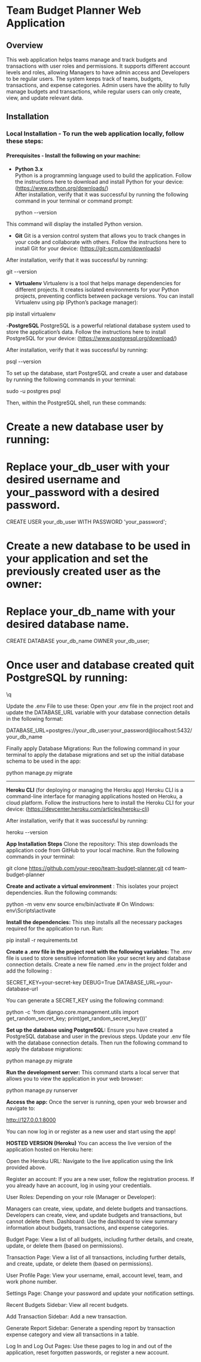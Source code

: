 # Team Budget Planner Web Application

## Overview

This web application helps teams manage and track budgets and transactions with user roles and permissions. It supports different account levels and roles, allowing Managers to have admin access and Developers to be regular users. The system keeps track of teams, budgets, transactions, and expense categories. Admin users have the ability to fully manage budgets and transactions, while regular users can only create, view, and update relevant data.

## Installation

### Local Installation - To run the web application locally, follow these steps:

#### Prerequisites - Install the following on your machine:

- **Python 3.x**  
   Python is a programming language used to build the application. Follow the instructions here to download and install Python for your device: (https://www.python.org/downloads/)  
   After installation, verify that it was successful by running the following command in your terminal or command prompt:  

   python --version

This command will display the installed Python version.

- **Git** 
Git is a version control system that allows you to track changes in your code and collaborate with others. Follow the instructions here to install Git for your device: (https://git-scm.com/downloads)

After installation, verify that it was successful by running:

git --version

- **Virtualenv** 
Virtualenv is a tool that helps manage dependencies for different projects. It creates isolated environments for your Python projects, preventing conflicts between package versions. You can install Virtualenv using pip (Python’s package manager):

pip install virtualenv

-**PostgreSQL**
PostgreSQL is a powerful relational database system used to store the application’s data. Follow the instructions here to install PostgreSQL for your device: (https://www.postgresql.org/download/)

After installation, verify that it was successful by running:

psql --version

To set up the database, start PostgreSQL and create a user and database by running the following commands in your terminal:

sudo -u postgres psql

Then, within the PostgreSQL shell, run these commands:

# Create a new database user by running:
# Replace your_db_user with your desired username and your_password with a desired password.

CREATE USER your_db_user WITH PASSWORD 'your_password';   

# Create a new database to be used in your application and set the previously created user as the owner:
# Replace your_db_name with your desired database name.

CREATE DATABASE your_db_name OWNER your_db_user;

# Once user and database created quit PostgreSQL by running: 

\q

Update the .env File to use these:
Open your .env file in the project root and update the DATABASE_URL variable with your database connection details in the following format:

DATABASE_URL=postgres://your_db_user:your_password@localhost:5432/your_db_name

Finally apply Database Migrations:
Run the following command in your terminal to apply the database migrations and set up the initial database schema to be used in the app:

python manage.py migrate

--------------

**Heroku CLI** (for deploying or managing the Heroku app)
Heroku CLI is a command-line interface for managing applications hosted on Heroku, a cloud platform. Follow the instructions here to install the Heroku CLI for your device: (https://devcenter.heroku.com/articles/heroku-cli)

After installation, verify that it was successful by running:

heroku --version

**App Installation Steps**
Clone the repository: This step downloads the application code from GitHub to your local machine. Run the following commands in your terminal:

git clone https://github.com/your-repo/team-budget-planner.git
cd team-budget-planner

**Create and activate a virtual environment** :
This isolates your project dependencies. Run the following commands:

python -m venv env
source env/bin/activate  # On Windows: env\Scripts\activate

**Install the dependencies:** 
This step installs all the necessary packages required for the application to run. Run:

pip install -r requirements.txt

**Create a .env file in the project root with the following variables:**
The .env file is used to store sensitive information like your secret key and database connection details. Create a new file named .env in the project folder and add the following :

SECRET_KEY=your-secret-key
DEBUG=True
DATABASE_URL=your-database-url

You can generate a SECRET_KEY using the following command:

python -c 'from django.core.management.utils import get_random_secret_key; print(get_random_secret_key())'

**Set up the database using PostgreSQL:**
Ensure you have created a PostgreSQL database and user in the previous steps. Update your .env file with the database connection details. Then run the following command to apply the database migrations:

python manage.py migrate

**Run the development server:**
This command starts a local server that allows you to view the application in your web browser:

python manage.py runserver

**Access the app:**
Once the server is running, open your web browser and navigate to:

http://127.0.0.1:8000

You can now log in or register as a new user and start using the app!



**HOSTED VERSION (Heroku)**
You can access the live version of the application hosted on Heroku here: 

Open the Heroku URL: Navigate to the live application using the link provided above.

Register an account: If you are a new user, follow the registration process. If you already have an account, log in using your credentials.

User Roles: Depending on your role (Manager or Developer):

Managers can create, view, update, and delete budgets and transactions.
Developers can create, view, and update budgets and transactions, but cannot delete them.
Dashboard: Use the dashboard to view summary information about budgets, transactions, and expense categories.

Budget Page: View a list of all budgets, including further details, and create, update, or delete them (based on permissions).

Transaction Page: View a list of all transactions, including further details, and create, update, or delete them (based on permissions).

User Profile Page: View your username, email, account level, team, and work phone number.

Settings Page: Change your password and update your notification settings.

Recent Budgets Sidebar: View all recent budgets.

Add Transaction Sidebar: Add a new transaction.

Generate Report Sidebar: Generate a spending report by transaction expense category and view all transactions in a table.

Log In and Log Out Pages: Use these pages to log in and out of the application, reset forgotten passwords, or register a new account.